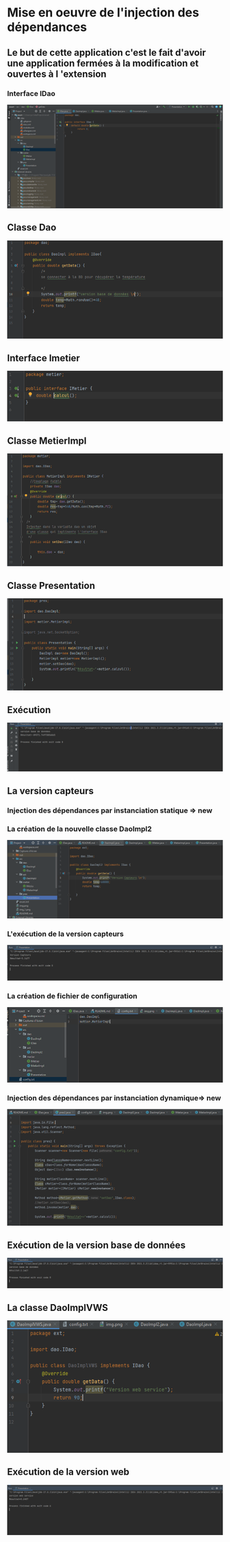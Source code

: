 <h1> Mise en oeuvre de l'injection des dépendances</h1>
<h2>Le but de cette application c'est le fait d'avoir une application fermées à la modification et ouvertes à l 'extension </h2>

<h3>Interface IDao</h3>
<img src="Captures/interfaceIDao.PNG">
<h2>Classe Dao </h2>
<img src="Captures/classeDaoImp.PNG">
<h2>Interface Imetier</h2>
<img src="Captures/interfaceIMetier.PNG">
<h2>Classe MetierImpl </h2>
<img src="Captures/classeMetierImpl.PNG">
<h2>Classe Presentation </h2>
<img src="Captures/Presentation.PNG">
<h2>Exécution</h2>
<img src="Captures/execution.PNG">
<h2>La version capteurs</h2>
<h3>Injection des dépendances par
instanciation  statique => new</h2>
<h3>La création de la nouvelle classe DaoImpl2</h3>
<img src="Captures/classeDaoImp2.PNG">
<h3>L'exécution de la version capteurs</h3>
<img src="Captures/execution2.PNG">
<h3>La création de fichier de configuration </h3>
<img src="Captures/config.PNG">
<h3>Injection des dépendances par
instanciation  dynamique=> new</h3>
<img src="Captures/V3.PNG">
<h2>Exécution de la version base de données</h2>
<img src="Captures/execution3.PNG">
<h2>La classe DaoImplVWS</h2>
<img src="Captures/V4.PNG">
<h2>Exécution de la version web</h2>
<img src="Captures/execution4.PNG">







